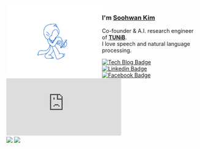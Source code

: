 <img align="left" src="https://github.com/sooftware/sooftware/blob/master/images/octocat.gif" width=250>

### I'm [Soohwan Kim](https://sooftware.io/resume)  
  
Co-founder & A.I. research engineer of **[TUNiB](http://tunib.ai)**.   
I love speech and natural language processing.  
  
[![Tech Blog Badge](http://img.shields.io/badge/-Tech%20blog-black?style=flat-square&logo=github)](https://sooftware.io)	
[![Linkedin Badge](https://img.shields.io/badge/-LinkedIn-blue?style=flat-square&logo=Linkedin&logoColor=white&link=https://www.linkedin.com/in/Soo-hwan/)](https://www.linkedin.com/in/Soo-hwan/)	
[![Facebook Badge](https://img.shields.io/badge/facebook-1877f2?style=flat-square&logo=facebook&logoColor=white&link=https://www.facebook.com/sooftware95)](https://www.facebook.com/sooftware95)
[![Resume Badge](https://img.shields.io/badge/Résumé-d14836?style=flat-square&logo=readme&logoColor=white&link=mailto:sh951011@gmail.com)]([mailto:sh951011@gmail.com](https://github.com/sooftware/sooftware/blob/master/CV.pdf))  
<img src="https://img.shields.io/github/stars/sooftware?style=flat-square"> <img src="https://img.shields.io/github/followers/sooftware?style=flat-square">
